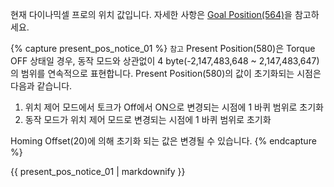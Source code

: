 현재 다이나믹셀 프로의 위치 값입니다. 자세한 사항은 [Goal Position(564)](#goal-position564)을 참고하세요.

{% capture present_pos_notice_01 %}
`참고` Present Position(580)은 Torque OFF 상태일 경우, 동작 모드와 상관없이 4 byte(-2,147,483,648 ~ 2,147,483,647)의 범위를 연속적으로 표현합니다.
Present Position(580)의 값이 초기화되는 시점은 다음과 같습니다.
1. 위치 제어 모드에서 토크가 Off에서 ON으로 변경되는 시점에 1 바퀴 범위로 초기화
2. 동작 모드가 위치 제어 모드로 변경되는 시점에 1 바퀴 범위로 초기화

Homing Offset(20)에 의해 초기화 되는 값은 변경될 수 있습니다.
{% endcapture %}

<div class="notice">
  {{ present_pos_notice_01 | markdownify }}
</div>
